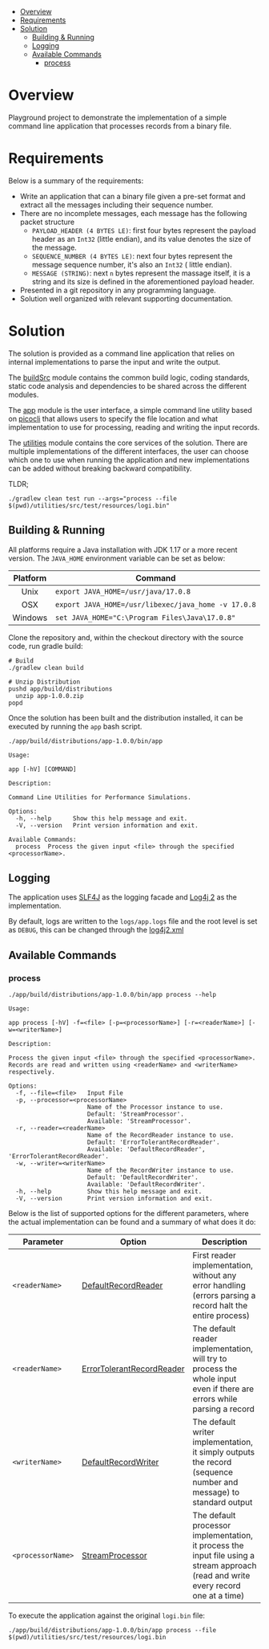 <!-- TOC -->
* [Overview](#overview)
* [Requirements](#requirements)
* [Solution](#solution)
  * [Building & Running](#building--running)
  * [Logging](#logging)
  * [Available Commands](#available-commands)
    * [process](#process)
<!-- TOC -->

# Overview

Playground project to demonstrate the implementation of a simple command line application that processes records from a
binary file.

# Requirements

Below is a summary of the requirements:

- Write an application that can a binary file given a pre-set format and extract all the messages including their
  sequence number.
- There are no incomplete messages, each message has the following packet structure
    - `PAYLOAD_HEADER (4 BYTES LE)`: first four bytes represent the payload header as an `Int32` (little endian), and
      its value denotes the size of the message.
    - `SEQUENCE_NUMBER (4 BYTES LE)`: next four bytes represent the message sequence number, it's also an `Int32` (
      little endian).
    - `MESSAGE (STRING)`: next `n` bytes represent the massage itself, it is a string and its size is defined in the
      aforementioned payload header.
- Presented in a git repository in any programming language.
- Solution well organized with relevant supporting documentation.

# Solution

The solution is provided as a command line application that relies on internal implementations to parse the input and
write the output.

The [buildSrc](buildSrc) module contains the common build logic, coding standards, static code analysis and dependencies
to be shared across the different modules.

The [app](app) module is the user interface, a simple command line utility based on [picocli](https://picocli.info/)
that allows users to specify the file location and what implementation to use for processing, reading and writing the
input records.

The [utilities](utilities) module contains the core services of the solution. There are multiple implementations of the
different interfaces, the user can choose which one to use when running the application and new implementations can be
added without breaking backward compatibility.

TLDR;

```shell
./gradlew clean test run --args="process --file $(pwd)/utilities/src/test/resources/logi.bin"
```

## Building & Running

All platforms require a Java installation with JDK 1.17 or a more recent version. The `JAVA_HOME` environment variable
can be set as below:

| Platform | Command                                             |
|:--------:|-----------------------------------------------------|
|   Unix   | `export JAVA_HOME=/usr/java/17.0.8`                 |
|   OSX    | `export JAVA_HOME=/usr/libexec/java_home -v 17.0.8` |
| Windows  | `set JAVA_HOME="C:\Program Files\Java\17.0.8"`      |

Clone the repository and, within the checkout directory with the source code, run gradle build:

```shell
# Build 
./gradlew clean build

# Unzip Distribution
pushd app/build/distributions
  unzip app-1.0.0.zip
popd
```

Once the solution has been built and the distribution installed, it can be executed by running the `app` bash script.

```shell
./app/build/distributions/app-1.0.0/bin/app
```

```shell
Usage:

app [-hV] [COMMAND]

Description:

Command Line Utilities for Performance Simulations.

Options:
  -h, --help      Show this help message and exit.
  -V, --version   Print version information and exit.

Available Commands:
  process  Process the given input <file> through the specified <processorName>.
```

## Logging

The application uses [SLF4J](http://www.slf4j.org/) as the logging facade
and [Log4j 2](https://logging.apache.org/log4j/2.x/) as the implementation.

By default, logs are written to the `logs/app.logs` file and the root level is set as `DEBUG`, this can be changed
through the [log4j2.xml](app/src/main/resources/log4j2.xml)

## Available Commands

### process

```shell
./app/build/distributions/app-1.0.0/bin/app process --help
```

```shell
Usage:

app process [-hV] -f=<file> [-p=<processorName>] [-r=<readerName>] [-w=<writerName>]

Description:

Process the given input <file> through the specified <processorName>.
Records are read and written using <readerName> and <writerName> respectively.

Options:
  -f, --file=<file>   Input File
  -p, --processor=<processorName>
                      Name of the Processor instance to use.
                      Default: 'StreamProcessor'.
                      Available: 'StreamProcessor'.
  -r, --reader=<readerName>
                      Name of the RecordReader instance to use.
                      Default: 'ErrorTolerantRecordReader'.
                      Available: 'DefaultRecordReader', 'ErrorTolerantRecordReader'.
  -w, --writer=<writerName>
                      Name of the RecordWriter instance to use.
                      Default: 'DefaultRecordWriter'.
                      Available: 'DefaultRecordWriter'.
  -h, --help          Show this help message and exit.
  -V, --version       Print version information and exit.
```

Below is the list of supported options for the different parameters, where the actual implementation can be found and a
summary of what does it do:

| Parameter         | Option                                                                                                                  | Description                                                                                                                         |
|-------------------|-------------------------------------------------------------------------------------------------------------------------|-------------------------------------------------------------------------------------------------------------------------------------|
| `<readerName>`    | [DefaultRecordReader](utilities/src/main/kotlin/com/playground/service/impl/readers/DefaultRecordReader.kt)             | First reader implementation, without any error handling (errors parsing a record halt the entire process)                           | 
| `<readerName>`    | [ErrorTolerantRecordReader](utilities/src/main/kotlin/com/playground/service/impl/readers/ErrorTolerantRecordReader.kt) | The default reader implementation, will try to process the whole input even if there are errors while parsing a record              | 
| `<writerName>`    | [DefaultRecordWriter](utilities/src/main/kotlin/com/playground/service/impl/writers/DefaultRecordWriter.kt)             | The default writer implementation, it simply outputs the record (sequence number and message) to standard output                    | 
| `<processorName>` | [StreamProcessor](utilities/src/main/kotlin/com/playground/service/impl/StreamProcessor.kt)                             | The default processor implementation, it process the input file using a stream approach (read and write every record one at a time) | 

To execute the application against the original `logi.bin` file:

```shell
./app/build/distributions/app-1.0.0/bin/app process --file $(pwd)/utilities/src/test/resources/logi.bin
```